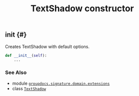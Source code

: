 ﻿---
title: TextShadow constructor
second_title: GroupDocs.Signature for Python via .NET API References
description: 
type: docs
url: /python-net/groupdocs.signature.domain.extensions/textshadow/__init__/
is_root: false
weight: 10
---

## __init__ {#}

Creates TextShadow with default options.



```python
def __init__(self):
    ...
```





### See Also
* module [`groupdocs.signature.domain.extensions`](../../)
* class [`TextShadow`](/signature/python-net/groupdocs.signature.domain.extensions/textshadow)

